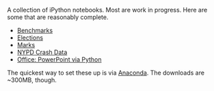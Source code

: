 A collection of iPython notebooks. Most are work in progress. Here are some that are reasonably complete.

- [Benchmarks](http://nbviewer.ipython.org/urls/raw.github.com/sanand0/ipython-notebooks/master/Benchmarks.ipynb)
- [Elections](http://nbviewer.ipython.org/urls/raw.github.com/sanand0/ipython-notebooks/master/Elections.ipynb)
- [Marks](http://nbviewer.ipython.org/urls/raw.github.com/sanand0/ipython-notebooks/master/Marks.ipynb)
- [NYPD Crash Data](http://nbviewer.ipython.org/urls/raw.github.com/sanand0/ipython-notebooks/master/NYPD-Crash.ipynb)
- [Office: PowerPoint via Python](http://nbviewer.ipython.org/urls/raw.github.com/sanand0/ipython-notebooks/master/Office.ipynb)

The quickest way to set these up is via [Anaconda](http://continuum.io/downloads.html). The downloads are ~300MB, though.

